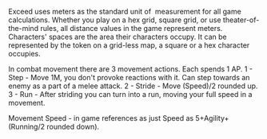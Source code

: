 Exceed uses meters as the standard unit of  measurement for all game calculations. Whether you play on a hex grid, square grid, or use theater-of-the-mind rules, all distance values in the game represent meters. 
Characters' spaces are the area their characters occupy. It can be represented by the token on a grid-less map, a square or a hex character occupies.

  In combat movement there are 3 movement actions. Each spends 1 AP.
  1 - Step - Move 1M, you don't provoke reactions with it. Can step towards an enemy as a part of a melee attack.
  2 - Stride - Move (Speed)/2 rounded up.
  3 - Run - After striding you can turn into a run, moving your full speed in a movement. 

Movement Speed - in game references as just Speed as 5+Agility+(Running/2 rounded down). 



